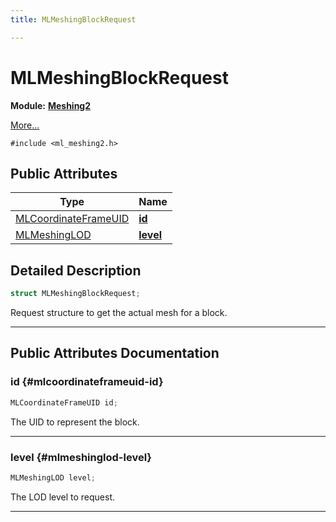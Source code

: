 ```yaml
---
title: MLMeshingBlockRequest

---
```


# MLMeshingBlockRequest

**Module:** **[Meshing2](/versioned_docs/version-03-Jan-2023/api-ref/api/Modules/group___meshing2/group___meshing2.md)**



 [More...](#detailed-description)


`#include <ml_meshing2.h>`

## Public Attributes

| Type           | Name           |
| -------------- | -------------- |
| [MLCoordinateFrameUID](/versioned_docs/version-03-Jan-2023/api-ref/api/Modules/group___perception/struct_m_l_coordinate_frame_u_i_d.md) | **[id](/versioned_docs/version-03-Jan-2023/api-ref/api/Modules/group___meshing2/struct_m_l_meshing_block_request.md#mlcoordinateframeuid-id)**  |
| [MLMeshingLOD](/versioned_docs/version-03-Jan-2023/api-ref/api/Modules/group___meshing2/group___meshing2.md#enums-mlmeshinglod) | **[level](/versioned_docs/version-03-Jan-2023/api-ref/api/Modules/group___meshing2/struct_m_l_meshing_block_request.md#mlmeshinglod-level)**  |

## Detailed Description

```cpp
struct MLMeshingBlockRequest;
```


Request structure to get the actual mesh for a block. 





-----------
## Public Attributes Documentation

### id {#mlcoordinateframeuid-id}

```cpp
MLCoordinateFrameUID id;
```


The UID to represent the block. 





-----------

### level {#mlmeshinglod-level}

```cpp
MLMeshingLOD level;
```


The LOD level to request. 





-----------

